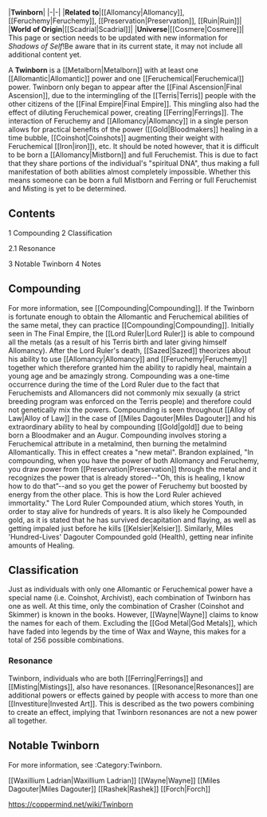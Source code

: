 |**Twinborn**|
|-|-|
|**Related to**|[[Allomancy\|Allomancy]], [[Feruchemy\|Feruchemy]], [[Preservation\|Preservation]], [[Ruin\|Ruin]]|
|**World of Origin**|[[Scadrial\|Scadrial]]|
|**Universe**|[[Cosmere\|Cosmere]]|
This page or section needs to be updated with new information for *Shadows of Self*!Be aware that in its current state, it may not include all additional content yet.

A **Twinborn** is a [[Metalborn\|Metalborn]] with at least one [[Allomantic\|Allomantic]] power and one [[Feruchemical\|Feruchemical]] power.
Twinborn only began to appear after the [[Final Ascension\|Final Ascension]], due to the intermingling of the [[Terris\|Terris]] people with the other citizens of the [[Final Empire\|Final Empire]]. This mingling also had the effect of diluting Feruchemical power, creating [[Ferring\|Ferrings]]. The interaction of Feruchemy and [[Allomancy\|Allomancy]] in a single person allows for practical benefits of the power ([[Gold\|Bloodmakers]] healing in a time bubble, [[Coinshot\|Coinshots]] augmenting their weight with Feruchemical [[Iron\|iron]]), etc.
It should be noted however, that it is difficult to be born a [[Allomancy\|Mistborn]] and full Feruchemist. This is due to fact that they share portions of the individual's "spiritual DNA", thus making a full manifestation of both abilities almost completely impossible. Whether this means someone can be born a full Mistborn and Ferring or full Feruchemist and Misting is yet to be determined.

## Contents

1 Compounding
2 Classification

2.1 Resonance


3 Notable Twinborn
4 Notes


## Compounding
For more information, see [[Compounding\|Compounding]].
If the Twinborn is fortunate enough to obtain the Allomantic and Feruchemical abilities of the same metal, they can practice [[Compounding\|Compounding]]. Initially seen in The Final Empire, the [[Lord Ruler\|Lord Ruler]] is able to compound all the metals (as a result of his Terris birth and later giving himself Allomancy). After the Lord Ruler's death, [[Sazed\|Sazed]] theorizes about his ability to use [[Allomancy\|Allomancy]] and [[Feruchemy\|Feruchemy]] together which therefore granted him the ability to rapidly heal, maintain a young age and be amazingly strong. Compounding was a one-time occurrence during the time of the Lord Ruler due to the fact that Feruchemists and Allomancers did not commonly mix sexually (a strict breeding program was enforced on the Terris people) and therefore could not genetically mix the powers. Compounding is seen throughout [[Alloy of Law\|Alloy of Law]] in the case of [[Miles Dagouter\|Miles Dagouter]] and his extraordinary ability to heal by compounding [[Gold\|gold]] due to being born a Bloodmaker and an Augur.
Compounding involves storing a Feruchemical attribute in a metalmind, then burning the metalmind Allomantically. This in effect creates a "new metal". Brandon explained, "In compounding, when you have the power of both Allomancy and Feruchemy, you draw power from [[Preservation\|Preservation]] through the metal and it recognizes the power that is already stored--"Oh, this is healing, I know how to do that”--and so you get the power of Feruchemy but boosted by energy from the other place. This is how the Lord Ruler achieved immortality." The Lord Ruler Compounded atium, which stores Youth, in order to stay alive for hundreds of years. It is also likely he Compounded gold, as it is stated that he has survived decapitation and flaying, as well as getting impaled just before he kills [[Kelsier\|Kelsier]]. Similarly, Miles 'Hundred-Lives' Dagouter Compounded gold (Health), getting near infinite amounts of Healing.

## Classification
Just as individuals with only one Allomantic or Feruchemical power have a special name (i.e. Coinshot, Archivist), each combination of Twinborn has one as well. At this time, only the combination of Crasher (Coinshot and Skimmer) is known in the books. However, [[Wayne\|Wayne]] claims to know the names for each of them. Excluding the [[God Metal\|God Metals]], which have faded into legends by the time of Wax and Wayne, this makes for a total of 256 possible combinations.

### Resonance
Twinborn, individuals who are both [[Ferring\|Ferrings]] and [[Misting\|Mistings]], also have resonances. [[Resonance\|Resonances]] are additional powers or effects gained by people with access to more than one [[Investiture\|Invested Art]]. This is described as the two powers combining to create an effect, implying that Twinborn resonances are not a new power all together.

## Notable Twinborn
For more information, see :Category:Twinborn.

[[Waxillium Ladrian\|Waxillium Ladrian]]
[[Wayne\|Wayne]]
[[Miles Dagouter\|Miles Dagouter]]
[[Rashek\|Rashek]]
[[Forch\|Forch]]



https://coppermind.net/wiki/Twinborn